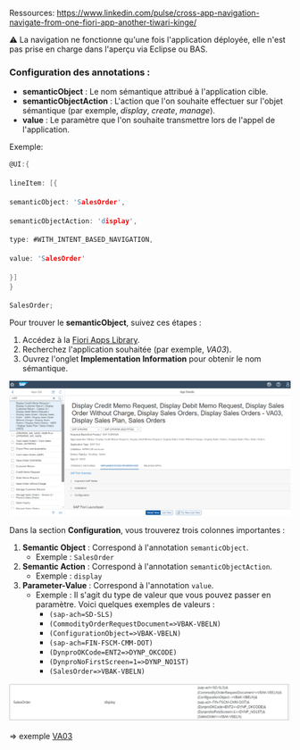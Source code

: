 Ressources:
https://www.linkedin.com/pulse/cross-app-navigation-navigate-from-one-fiori-app-another-tiwari-kinge/


⚠️ La navigation ne fonctionne qu'une fois l'application déployée, elle n'est pas prise en charge dans l'aperçu via Eclipse ou BAS.

### Configuration des annotations :

- **semanticObject** : Le nom sémantique attribué à l'application cible.
- **semanticObjectAction** : L'action que l'on souhaite effectuer sur l'objet sémantique (par exemple, _display_, _create_, _manage_).
- **value** : Le paramètre que l'on souhaite transmettre lors de l'appel de l'application.

Exemple:

```C
@UI:{

lineItem: [{

semanticObject: 'SalesOrder',

semanticObjectAction: 'display',

type: #WITH_INTENT_BASED_NAVIGATION,

value: 'SalesOrder'

}]
}

SalesOrder;
```


Pour trouver le **semanticObject**, suivez ces étapes :

1. Accédez à la [Fiori Apps Library](https://fioriappslibrary.hana.ondemand.com/sap/fix/externalViewer/#/home).
2. Recherchez l'application souhaitée (par exemple, _VA03_).
3. Ouvrez l'onglet **Implementation Information** pour obtenir le nom sémantique.

<img src="./images/Pasted image 20240929180407.png">

Dans la section **Configuration**, vous trouverez trois colonnes importantes :

1. **Semantic Object** : Correspond à l'annotation `semanticObject`.
    - Exemple : `SalesOrder`
2. **Semantic Action** : Correspond à l'annotation `semanticObjectAction`.
    - Exemple : `display`
3. **Parameter-Value** : Correspond à l'annotation `value`.
    - Exemple : Il s'agit du type de valeur que vous pouvez passer en paramètre. Voici quelques exemples de valeurs :
        - `(sap-ach=SD-SLS)`
        - `(CommodityOrderRequestDocument=>VBAK-VBELN)`
        - `(ConfigurationObject=>VBAK-VBELN)`
        - `(sap-ach=FIN-FSCM-CMM-DOT)`
        - `(DynproOKCode=ENT2=>DYNP_OKCODE)`
        - `(DynproNoFirstScreen=1=>DYNP_NO1ST)`
        - `(SalesOrder=>VBAK-VBELN)`

<img src="./images/Pasted image 20240929180304.png">

=> exemple  [VA03](https://fioriappslibrary.hana.ondemand.com/sap/fix/externalViewer/#/detail/Apps('VA03')/S28OP)








